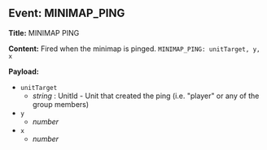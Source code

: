 ## Event: MINIMAP_PING

**Title:** MINIMAP PING

**Content:**
Fired when the minimap is pinged.
`MINIMAP_PING: unitTarget, y, x`

**Payload:**
- `unitTarget`
  - *string* : UnitId - Unit that created the ping (i.e. "player" or any of the group members)
- `y`
  - *number*
- `x`
  - *number*